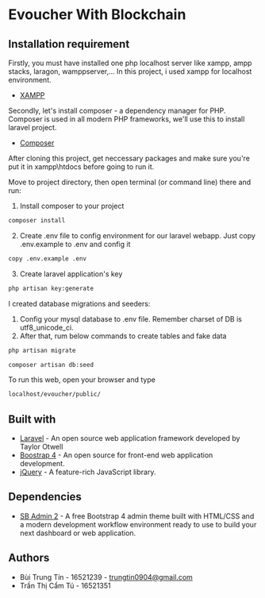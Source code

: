 # Evoucher With Blockchain

## Installation requirement

Firstly, you must have installed one php localhost server like xampp, ampp stacks, laragon, wamppserver,... In this project, i used xampp for localhost environment.
- [XAMPP](https://www.apachefriends.org/index.html)

Secondly, let's install composer - a dependency manager for PHP. Composer is used in all modern PHP frameworks, we'll use this to install laravel project.
- [Composer](https://getcomposer.org/doc/01-basic-usage.md)

After cloning this project, get neccessary packages and make sure you're put it in xampp\htdocs before going to run it.

Move to project directory, then open terminal (or command line) there and run:
1. Install composer to your project
```bash
composer install
```
2. Create .env file to config environment for our laravel webapp. Just copy .env.example to .env and config it
```bash
copy .env.example .env
```
3. Create laravel application's key
```bash
php artisan key:generate
```

I created database migrations and seeders:

1. Config your mysql database to .env file. Remember charset of DB is utf8_unicode_ci.
2. After that, rum below commands to create tables and fake data 
```bash
php artisan migrate
```

```bash
composer artisan db:seed
```

To run this web, open your browser and type
```bash
localhost/evoucher/public/
```

## Built with

- [Laravel](https://laravel.com/) - An open source web application framework developed by Taylor Otwell
- [Boostrap 4](https://getbootstrap.com/) - An open source for front-end web application development.
- [jQuery](https://jquery.com/) - A feature-rich JavaScript library.

## Dependencies

- [SB Admin 2](https://startbootstrap.com/themes/sb-admin-2/) - A free Bootstrap 4 admin theme built with HTML/CSS and a modern development workflow environment ready to use to build your next dashboard or web application.

## Authors

- Bùi Trung Tín - 16521239 - trungtin0904@gmail.com
- Trần Thị Cẩm Tú - 16521351
